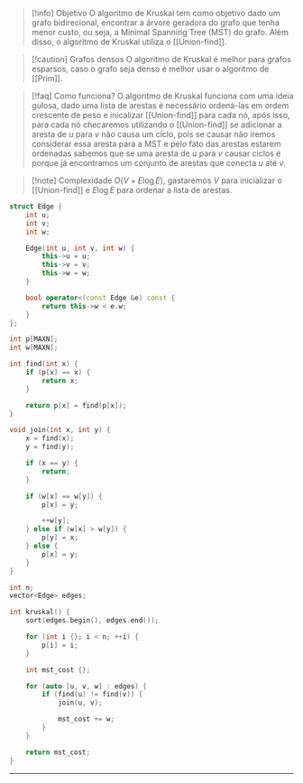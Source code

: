 > [!info] Objetivo
> O algoritmo de Kruskal tem como objetivo dado um grafo bidirecional, encontrar a árvore geradora do grafo que tenha menor custo, ou seja, a Minimal Spanning Tree (MST) do grafo. Além disso, o algoritmo de Kruskal utiliza o [[Union-find]].

> [!caution] Grafos densos
> O algoritmo de Kruskal é melhor para grafos esparsos, caso o grafo seja denso é melhor usar o algoritmo de [[Prim]].

> [!faq] Como funciona?
> O algoritmo de Kruskal funciona com uma ideia gulosa, dado uma lista de arestas é necessário ordená-las em ordem crescente de peso e inicalizar [[Union-find]] para cada nó, após isso, para cada nó checaremos utilizando o [[Union-find]] se adicionar a aresta de $u$ para $v$ não causa um cíclo, pois se causar não iremos considerar essa aresta para a MST e pelo fato das arestas estarem ordenadas sabemos que se uma aresta de $u$ para $v$ causar ciclos é porque já encontramos um conjunto de arestas que conecta $u$ até $v$.

> [!note] Complexidade
> $O(V + E \log E)$, gastaremos $V$ para inicializar o [[Union-find]] e $E \log E$ para ordenar a lista de arestas.

```cpp
struct Edge {
    int u;
    int v;
    int w;

    Edge(int u, int v, int w) {
        this->u = u;
        this->v = v;
        this->w = w;
    }

    bool operator<(const Edge &e) const {
        return this->w < e.w;
    }
};

int p[MAXN];
int w[MAXN];

int find(int x) {
    if (p[x] == x) {
        return x;
    }

    return p[x] = find(p[x]);
}

void join(int x, int y) {
    x = find(x);
    y = find(y);

    if (x == y) {
        return;
    }

    if (w[x] == w[y]) {
        p[x] = y;

        ++w[y];
    } else if (w[x] > w[y]) {
        p[y] = x;
    } else {
        p[x] = y;
    }
}

int n;
vector<Edge> edges;

int kruskal() {
    sort(edges.begin(), edges.end());

    for (int i {}; i < n; ++i) {
        p[i] = i;
    }

    int mst_cost {};

    for (auto [u, v, w] : edges) {
        if (find(u) != find(v)) {
            join(u, v);

            mst_cost += w;
        }
    }

    return mst_cost;
}
```

---